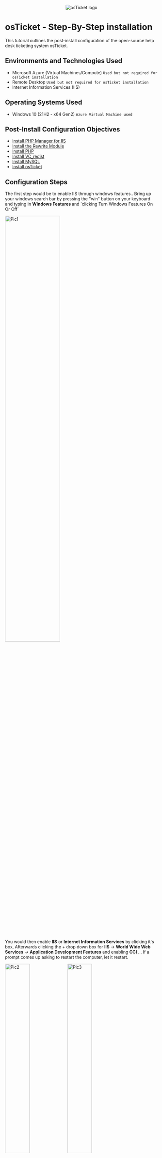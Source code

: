<p align="center">
<img src="https://i.imgur.com/Clzj7Xs.png" alt="osTicket logo"/>
</p>

<h1>osTicket - Step-By-Step installation </h1>
This tutorial outlines the post-install configuration of the open-source help desk ticketing system osTicket.<br />

<h2>Environments and Technologies Used</h2>

- Microsoft Azure (Virtual Machines/Compute) `Used but not required for osTicket installation`
- Remote Desktop `Used but not required for osTicket installation`
- Internet Information Services (IIS)

<h2>Operating Systems Used </h2>

- Windows 10 (21H2 - x64 Gen2) `Azure Virtual Machine used`

<h2>Post-Install Configuration Objectives</h2>

- [Install PHP Manager for IIS](https://drive.google.com/file/d/1RHsNd4eWIOwaNpj3JW4vzzmzNUH86wY_/view?usp=share_link)
- [Install the Rewrite Module](https://drive.google.com/file/d/1tIK9GZBKj1JyUP87eewxgdNqn9pZmVmY/view?usp=share_link)
- [Install PHP](https://drive.google.com/file/d/1snNMtLdCOpMtkCyD4mvl9yOOmvVIp9fP/view?usp=share_link)
- [Install VC_redist](https://drive.google.com/file/d/1s1OsGF3-ioO0_9LYizPRiVuIkb3lFJgH/view?usp=share_link)
- [Install MySQL](https://drive.google.com/file/d/1_OWh9p7VQLcrB0q_V7qT8yHl0xo5gv7z/view?usp=share_link)
- [Install osTicket](https://drive.google.com/file/d/1VeVXKlzHDRjeaVUL99ptq7qYbrbXdFxJ/view)

<h2>Configuration Steps</h2>

<p>
The first step would be to enable IIS through windows features.. Bring up your windows search bar by pressing the "win" button on your keyboard and typing in <b> Windows Features </b> and `clicking Turn Windows Features On Or Off`
</p>
<p>
<img src="https://imgur.com/43xNgNj.png" height="60%" width="60%" alt="Pic1"/>
</p>
<br />

<p>
You would then enable <b>IIS</b> or <b>Internet Information Services</b> by clicking it's box, Afterwards clicking the + drop down box for <b>IIS</b> -> <b>World Wide Web Services</b> -> <b>Application Development Features</b> and enabling <b>CGI</b> ... If a prompt comes up asking to restart the computer, let it restart.
</p>
<p>
<img src="https://imgur.com/9KEOSwr.png" height="40%" width="40%" alt="Pic2"/> <img src="https://imgur.com/r3ZV5K1.png" height="40%" width="40%" alt="Pic3"/>  
</p>
<br />

<p>
Once the computer has restarted completely you will now start installing the applications needed for osTicket to funtion.
</p>
<br />

Go ahead and install [PHP Manager for IIS](https://drive.google.com/file/d/1RHsNd4eWIOwaNpj3JW4vzzmzNUH86wY_/view?usp=share_link) and the [Rewrite Module](https://drive.google.com/file/d/1tIK9GZBKj1JyUP87eewxgdNqn9pZmVmY/view?usp=share_link)
<br />

<img src="https://media3.giphy.com/media/v1.Y2lkPTc5MGI3NjExZjk5YTA2N2JhZDVmZjkzNzI5MGRkMWQ2NWQ4NTg3NGI0NzdjM2ZkYSZjdD1n/DpnKHb9l7GvD2lsvkt/giphy.gif" height="40%" width="40%" alt="GIF 1"/> <img src="https://media2.giphy.com/media/v1.Y2lkPTc5MGI3NjExNjI2ZjRiYmI1Nzc3MTVhODExMWE0OTY5ZTExYzNlOTM1MzUzZGE2MiZjdD1n/UuGRatqPStuyVClrsY/giphy.gif" height="40%" width="40%" alt="GIF 2"/>
<br />

Now create a folder on one of your drives that will be used for the PHP installation.. For example C:/PHP.. Afterwards, go through the installation of [PHP](https://drive.google.com/file/d/1snNMtLdCOpMtkCyD4mvl9yOOmvVIp9fP/view?usp=share_link), typing C:\PHP for where it asks to install the files... You can also just do the latter and File Explorer will create the folder for you.

<img src="https://media1.giphy.com/media/v1.Y2lkPTc5MGI3NjExZWMxNTI4ODVhODlmOWZiNGY5NzgwNmU2YzE4MjQwMjhjZTVjOWNkNCZjdD1n/SDENhhTqVUoTDvzYwx/giphy.gif" height="60%" width="60%" alt="GIF 3"/>

<br />

You can then install [VC_redist](https://drive.google.com/file/d/1s1OsGF3-ioO0_9LYizPRiVuIkb3lFJgH/view?usp=share_link) and [MySQL](https://drive.google.com/file/d/1_OWh9p7VQLcrB0q_V7qT8yHl0xo5gv7z/view?usp=share_link).. Make sure to select "Typical" setup and "Standard Configuration" for a basic install.

<img src="https://i.imgur.com/ieSuZKh.png" height="50%" width="50%" alt="Pic4"/>

`Don't forget your user and password for MySQL! Your username will be "root" through a standard configuration`

<img src="https://media3.giphy.com/media/v1.Y2lkPTc5MGI3NjExNmRlYTIwYmU5Zjc4NDdjNjE0ZTQxZTkwODJhMTM1ZjFhMTkzZWRkMCZjdD1n/65AMziKlbmqMUdzImI/giphy.gif" height="40%" width="40%" alt="GIF 4"/>
<br />

At this point we will use windows search to open up IIS as administrator shown below...

<img src="https://i.imgur.com/DkDed29.png" height="60%" width="60%" alt="Pic5"/>

Then clicking
"PHP Manager"

<img src="https://i.imgur.com/6G1fcfA.png" height="50%" width="50%" alt="Pic6"/>

"Register new PHP Version"

<img src="https://i.imgur.com/fWhi5wO.png" height="50%" width="50%" alt="Pic7"/>

And browsing to the PHP-CGI.exe in your PHP folder Or typing out C:\PHP\php-cgi.exe to select as the PHP version for IIS...

<img src="https://i.imgur.com/URJylZk.png" height="50%" width="50%" alt="Pic8"/>



Restart your IIS server by right-clicking on the IIS background shown below and afterwards install [osTicket](https://drive.google.com/file/d/1VeVXKlzHDRjeaVUL99ptq7qYbrbXdFxJ/view)

<img src="https://media4.giphy.com/media/v1.Y2lkPTc5MGI3NjExMjc3M2NiOGQ5MzNlNmU2ZWRiZmFmOTdmZThkYjE3ZjJlMzhmNTZiNiZjdD1n/ULOyOxaeGG98WFJOmr/giphy.gif" height="45%" width="45%" alt="GIF 5"/>

after extracting the osTicket download, go to its directory and Rename the folder `By clicking the file name once while highlighted` "upload" to "osTicket" and copy paste it to \wwwroot folder located in c:\inetpub\wwwroot

<img src="https://media1.giphy.com/media/v1.Y2lkPTc5MGI3NjExMTNhOWMwM2ExMDNjMTI4Y2E0YjliZGFmODdhN2MyNTYzNTZhYzY5ZiZjdD1n/kFmQkZVMwW630lgAFo/giphy.gif" height="45%" width="45%" alt="GIF 6"/>

restart your IIS server again for IIS to recognize osTicket... Then click the side arrow before your localhost server name `(Localhost) -> Sites -> Default Web Site` and click on osTicket

<img src="https://i.imgur.com/runqu5S.png" height="25%" width="25%" alt="Pic 9"/>

in osTicket's PHP manager click on "Enable or Disable an Extension"

<img src="https://i.imgur.com/ifYJeiI.png" height="40%" width="40%" alt="Pic 10"/>

Enable:
- php_imap.dll
- php_intl.dll
- php_opcache.dll
<img src="https://i.imgur.com/oHNDI9D.png" height="40%" width="40%" alt="Pic 10"/>

<p>
And restart your osTicket server
</p>

Go into File Explorer and navigate to C:\inetpub\wwwroot\osTicket\include\ost-sampleconfig.php and rename <i>ost-sampleconfig.php</i> to <i>ost.config.php</i>
